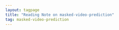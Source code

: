 ```yaml
---
layout: tagpage
title: "Reading Note on masked-video-prediction"
tag: masked-video-prediction
---
```

